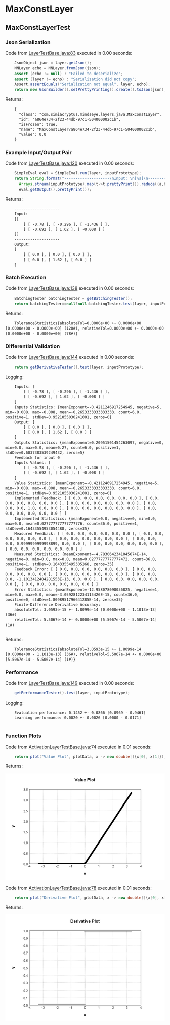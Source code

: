 # MaxConstLayer
## MaxConstLayerTest
### Json Serialization
Code from [LayerTestBase.java:83](../../../../../../../src/test/java/com/simiacryptus/mindseye/layers/LayerTestBase.java#L83) executed in 0.00 seconds: 
```java
    JsonObject json = layer.getJson();
    NNLayer echo = NNLayer.fromJson(json);
    assert (echo != null) : "Failed to deserialize";
    assert (layer != echo) : "Serialization did not copy";
    Assert.assertEquals("Serialization not equal", layer, echo);
    return new GsonBuilder().setPrettyPrinting().create().toJson(json);
```

Returns: 

```
    {
      "class": "com.simiacryptus.mindseye.layers.java.MaxConstLayer",
      "id": "a864e734-2f23-44db-97c1-504000002c1b",
      "isFrozen": true,
      "name": "MaxConstLayer/a864e734-2f23-44db-97c1-504000002c1b",
      "value": 0.0
    }
```



### Example Input/Output Pair
Code from [LayerTestBase.java:120](../../../../../../../src/test/java/com/simiacryptus/mindseye/layers/LayerTestBase.java#L120) executed in 0.00 seconds: 
```java
    SimpleEval eval = SimpleEval.run(layer, inputPrototype);
    return String.format("--------------------\nInput: \n[%s]\n--------------------\nOutput: \n%s",
      Arrays.stream(inputPrototype).map(t->t.prettyPrint()).reduce((a,b)->a+",\n"+b).get(),
      eval.getOutput().prettyPrint());
```

Returns: 

```
    --------------------
    Input: 
    [[
    	[ [ -0.78 ], [ -0.296 ], [ -1.436 ] ],
    	[ [ -0.692 ], [ 1.62 ], [ -0.008 ] ]
    ]]
    --------------------
    Output: 
    [
    	[ [ 0.0 ], [ 0.0 ], [ 0.0 ] ],
    	[ [ 0.0 ], [ 1.62 ], [ 0.0 ] ]
    ]
```



### Batch Execution
Code from [LayerTestBase.java:138](../../../../../../../src/test/java/com/simiacryptus/mindseye/layers/LayerTestBase.java#L138) executed in 0.00 seconds: 
```java
    BatchingTester batchingTester = getBatchingTester();
    return batchingTester==null?null:batchingTester.test(layer, inputPrototype);
```

Returns: 

```
    ToleranceStatistics{absoluteTol=0.0000e+00 +- 0.0000e+00 [0.0000e+00 - 0.0000e+00] (120#), relativeTol=0.0000e+00 +- 0.0000e+00 [0.0000e+00 - 0.0000e+00] (78#)}
```



### Differential Validation
Code from [LayerTestBase.java:144](../../../../../../../src/test/java/com/simiacryptus/mindseye/layers/LayerTestBase.java#L144) executed in 0.00 seconds: 
```java
    return getDerivativeTester().test(layer, inputPrototype);
```
Logging: 
```
    Inputs: [
    	[ [ -0.78 ], [ -0.296 ], [ -1.436 ] ],
    	[ [ -0.692 ], [ 1.62 ], [ -0.008 ] ]
    ]
    Inputs Statistics: {meanExponent=-0.4211246917254945, negative=5, min=-0.008, max=-0.008, mean=-0.2653333333333333, count=6.0, positive=1, stdDev=0.9521055030241601, zeros=0}
    Output: [
    	[ [ 0.0 ], [ 0.0 ], [ 0.0 ] ],
    	[ [ 0.0 ], [ 1.62 ], [ 0.0 ] ]
    ]
    Outputs Statistics: {meanExponent=0.20951501454263097, negative=0, min=0.0, max=0.0, mean=0.27, count=6.0, positive=1, stdDev=0.6037383539249432, zeros=5}
    Feedback for input 0
    Inputs Values: [
    	[ [ -0.78 ], [ -0.296 ], [ -1.436 ] ],
    	[ [ -0.692 ], [ 1.62 ], [ -0.008 ] ]
    ]
    Value Statistics: {meanExponent=-0.4211246917254945, negative=5, min=-0.008, max=-0.008, mean=-0.2653333333333333, count=6.0, positive=1, stdDev=0.9521055030241601, zeros=0}
    Implemented Feedback: [ [ 0.0, 0.0, 0.0, 0.0, 0.0, 0.0 ], [ 0.0, 0.0, 0.0, 0.0, 0.0, 0.0 ], [ 0.0, 0.0, 0.0, 0.0, 0.0, 0.0 ], [ 0.0, 0.0, 0.0, 1.0, 0.0, 0.0 ], [ 0.0, 0.0, 0.0, 0.0, 0.0, 0.0 ], [ 0.0, 0.0, 0.0, 0.0, 0.0, 0.0 ] ]
    Implemented Statistics: {meanExponent=0.0, negative=0, min=0.0, max=0.0, mean=0.027777777777777776, count=36.0, positive=1, stdDev=0.16433554953054488, zeros=35}
    Measured Feedback: [ [ 0.0, 0.0, 0.0, 0.0, 0.0, 0.0 ], [ 0.0, 0.0, 0.0, 0.0, 0.0, 0.0 ], [ 0.0, 0.0, 0.0, 0.0, 0.0, 0.0 ], [ 0.0, 0.0, 0.0, 0.9999999999998899, 0.0, 0.0 ], [ 0.0, 0.0, 0.0, 0.0, 0.0, 0.0 ], [ 0.0, 0.0, 0.0, 0.0, 0.0, 0.0 ] ]
    Measured Statistics: {meanExponent=-4.7830642341045674E-14, negative=0, min=0.0, max=0.0, mean=0.02777777777777472, count=36.0, positive=1, stdDev=0.1643355495305268, zeros=35}
    Feedback Error: [ [ 0.0, 0.0, 0.0, 0.0, 0.0, 0.0 ], [ 0.0, 0.0, 0.0, 0.0, 0.0, 0.0 ], [ 0.0, 0.0, 0.0, 0.0, 0.0, 0.0 ], [ 0.0, 0.0, 0.0, -1.1013412404281553E-13, 0.0, 0.0 ], [ 0.0, 0.0, 0.0, 0.0, 0.0, 0.0 ], [ 0.0, 0.0, 0.0, 0.0, 0.0, 0.0 ] ]
    Error Statistics: {meanExponent=-12.958078098036825, negative=1, min=0.0, max=0.0, mean=-3.0592812234115426E-15, count=36.0, positive=0, stdDev=1.8098951796641285E-14, zeros=35}
    Finite-Difference Derivative Accuracy:
    absoluteTol: 3.0593e-15 +- 1.8099e-14 [0.0000e+00 - 1.1013e-13] (36#)
    relativeTol: 5.5067e-14 +- 0.0000e+00 [5.5067e-14 - 5.5067e-14] (1#)
    
```

Returns: 

```
    ToleranceStatistics{absoluteTol=3.0593e-15 +- 1.8099e-14 [0.0000e+00 - 1.1013e-13] (36#), relativeTol=5.5067e-14 +- 0.0000e+00 [5.5067e-14 - 5.5067e-14] (1#)}
```



### Performance
Code from [LayerTestBase.java:149](../../../../../../../src/test/java/com/simiacryptus/mindseye/layers/LayerTestBase.java#L149) executed in 0.00 seconds: 
```java
    getPerformanceTester().test(layer, inputPrototype);
```
Logging: 
```
    Evaluation performance: 0.1452 +- 0.0866 [0.0969 - 0.9461]
    Learning performance: 0.0020 +- 0.0026 [0.0000 - 0.0171]
    
```

### Function Plots
Code from [ActivationLayerTestBase.java:74](../../../../../../../src/test/java/com/simiacryptus/mindseye/layers/java/ActivationLayerTestBase.java#L74) executed in 0.01 seconds: 
```java
    return plot("Value Plot", plotData, x -> new double[]{x[0], x[1]});
```

Returns: 

![Result](etc/test.1.png)



Code from [ActivationLayerTestBase.java:78](../../../../../../../src/test/java/com/simiacryptus/mindseye/layers/java/ActivationLayerTestBase.java#L78) executed in 0.01 seconds: 
```java
    return plot("Derivative Plot", plotData, x -> new double[]{x[0], x[2]});
```

Returns: 

![Result](etc/test.2.png)



